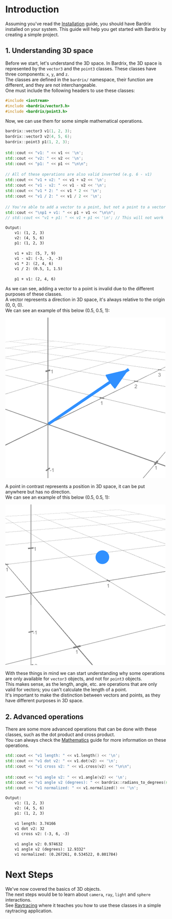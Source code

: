 # Introduction

Assuming you've read the [Installation](../../Installation.md) guide, you should have Bardrix installed on your system. This guide will help you get started with Bardrix by creating a simple project.

## 1. Understanding 3D space

Before we start, let's understand the 3D space. In Bardrix, the 3D space is represented by the `vector3` and the `point3` classes. These classes have three components: `x`, `y`, and `z`. \
The classes are defined in the `bardrix/` namespace, their function are different, and they are not interchangeable. \
One must include the following headers to use these classes:

```cpp
#include <iostream>
#include <bardrix/vector3.h>
#include <bardrix/point3.h>
```

Now, we can use them for some simple mathematical operations.

```cpp
bardrix::vector3 v1(1, 2, 3);
bardrix::vector3 v2(4, 5, 6);
bardrix::point3 p1(1, 2, 3);

std::cout << "v1: " << v1 << '\n';
std::cout << "v2: " << v2 << '\n';
std::cout << "p1: " << p1 << "\n\n";

// All of these operations are also valid inverted (e.g. 6 - v1)
std::cout << "v1 + v2: " << v1 + v2 << '\n';
std::cout << "v1 - v2: " << v1 - v2 << '\n';
std::cout << "v1 * 2: " << v1 * 2 << '\n';
std::cout << "v1 / 2: " << v1 / 2 << '\n';

// You're able to add a vector to a point, but not a point to a vector
std::cout << "\np1 + v1: " << p1 + v1 << "\n\n";
// std::cout << "v1 + p1: " << v1 + p1 << '\n'; // This will not work
```

```text
Output:
    v1: (1, 2, 3)
    v2: (4, 5, 6)
    p1: (1, 2, 3)
    
    v1 + v2: (5, 7, 9)
    v1 - v2: (-3, -3, -3)
    v1 * 2: (2, 4, 6)
    v1 / 2: (0.5, 1, 1.5)
    
    p1 + v1: (2, 4, 6)
```

As we can see, adding a vector to a point is invalid due to the different purposes of these classes. \
A vector represents a direction in 3D space, it's always relative to the origin (0, 0, 0). \
We can see an example of this below (0.5, 0.5, 1):

![vector_example.png](../../Images/vector_example.png)

A point in contrast represents a position in 3D space, it can be put anywhere but has no direction. \
We can see an example of this below (0.5, 0.5, 1):

![point_example.png](../../Images/point_example.png)

With these things in mind we can start understanding why some operations are only available for `vector3` objects, and not for `point3` objects. \
This makes sense, as the length, angle, etc. are operations that are only valid for vectors; you can't calculate the length of a point. \
It's important to make the distinction between vectors and points, as they have different purposes in 3D space.

## 2. Advanced operations

There are some more advanced operations that can be done with these classes, such as the dot product and cross product. \
You can always check the [Mathematics](../../Mathematics.md) guide for more information on these operations.

```cpp
std::cout << "v1 length: " << v1.length() << '\n';
std::cout << "v1 dot v2: " << v1.dot(v2) << '\n';
std::cout << "v1 cross v2: " << v1.cross(v2) << "\n\n";

std::cout << "v1 angle v2: " << v1.angle(v2) << '\n';
std::cout << "v1 angle v2 (degrees): " << bardrix::radians_to_degrees(std::acos(v1.angle(v2))) << "°\n";
std::cout << "v1 normalized: " << v1.normalized() << '\n';
```

```text
Output:
    v1: (1, 2, 3)
    v2: (4, 5, 6)
    p1: (1, 2, 3)

    v1 length: 3.74166
    v1 dot v2: 32
    v1 cross v2: (-3, 6, -3)
    
    v1 angle v2: 0.974632
    v1 angle v2 (degrees): 12.9332°
    v1 normalized: (0.267261, 0.534522, 0.801784)
```

# Next Steps

We've now covered the basics of 3D objects. \
The next steps would be to learn about `camera`, `ray`, `light` and `sphere` interactions. \
See [Raytracing](../Raytracing/README.md) where it teaches you how to use these classes in a simple raytracing application.